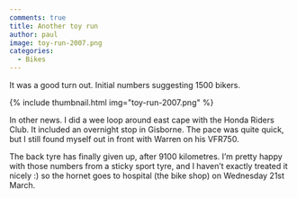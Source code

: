 ```yaml
---
comments: true
title: Another toy run
author: paul
image: toy-run-2007.png
categories:
  - Bikes
---
```


It was a good turn out. Initial numbers suggesting 1500 bikers.

{% include thumbnail.html img="toy-run-2007.png" %}

In other news. I did a wee loop around east cape with the Honda Riders Club. It included an overnight stop in Gisborne.
The pace was quite quick, but I still found myself out in front with Warren on his VFR750.

The back tyre has finally given up, after 9100 kilometres. I’m pretty happy with those numbers from a sticky sport tyre, and I haven’t exactly treated it nicely :) so the hornet goes to hospital (the bike shop) on Wednesday 21st March.